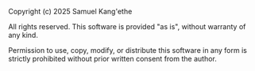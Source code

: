 Copyright (c) 2025 Samuel Kang'ethe

All rights reserved. This software is provided "as is", without warranty of any kind.

Permission to use, copy, modify, or distribute this software in any form is strictly prohibited without prior written consent from the author.
